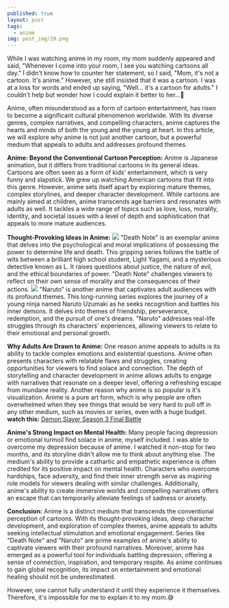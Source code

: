 ```yaml
---
published: true
layout: post
tags:
  - anime
img: post_img/20.png
---
```

While I was watching anime in my room, my mom suddenly appeared and said, "Whenever I come into your room, I see you watching cartoons all day." I didn't know how to counter her statement, so I said, "Mom, it's not a cartoon. It's anime." However, she still insisted that it was a cartoon. I was at a loss for words and ended up saying, "Well... it's a cartoon for adults." I couldn't help but wonder how I could explain it better to her…🤔

Anime, often misunderstood as a form of cartoon entertainment, has risen to become a significant cultural phenomenon worldwide. With its diverse genres, complex narratives, and compelling characters, anime captures the hearts and minds of both the young and the young at heart. In this article, we will explore why anime is not just another cartoon, but a powerful medium that appeals to adults and addresses profound themes. 

**Anime: Beyond the Conventional Cartoon Perception:**
Anime is Japanese animation, but it differs from traditional cartoons in its general ideas. Cartoons are often seen as a form of kids' entertainment, which is very funny and slapstick. We grew up watching American cartoons that fit into this genre. However, anime sets itself apart by exploring mature themes, complex storylines, and deeper character development. While cartoons are mainly aimed at children, anime transcends age barriers and resonates with adults as well. It tackles a wide range of topics such as love, loss, morality, identity, and societal issues with a level of depth and sophistication that appeals to more mature audiences. 

**Thought-Provoking Ideas in Anime:**
![]({{site.baseurl}}/assets/img/post_img/21.jpeg)
"Death Note" is an exemplar anime that delves into the psychological and moral implications of possessing the power to determine life and death. This gripping series follows the battle of wits between a brilliant high school student, Light Yagami, and a mysterious detective known as L. It raises questions about justice, the nature of evil, and the ethical boundaries of power. "Death Note" challenges viewers to reflect on their own sense of morality and the consequences of their actions.
![]({{site.baseurl}}/assets/img/post_img/22.jpeg)
"Naruto" is another anime that captivates adult audiences with its profound themes. This long-running series explores the journey of a young ninja named Naruto Uzumaki as he seeks recognition and battles his inner demons. It delves into themes of friendship, perseverance, redemption, and the pursuit of one's dreams. "Naruto" addresses real-life struggles through its characters' experiences, allowing viewers to relate to their emotional and personal growth.

**Why Adults Are Drawn to Anime:**
One reason anime appeals to adults is its ability to tackle complex emotions and existential questions. Anime often presents characters with relatable flaws and struggles, creating opportunities for viewers to find solace and connection. The depth of storytelling and character development in anime allows adults to engage with narratives that resonate on a deeper level, offering a refreshing escape from mundane reality. Another reason why anime is so popular is it's visualization. Anime is a pure art form, which is why people are often overwhelmed when they see things that would be very hard to pull off in any other medium, such as movies or series, even with a huge budget.
**watch this:** [Demon Slayer Season 3 Final Battle](https://www.youtube.com/watch?v=uST5wFsjUjg&t=2s)


**Anime's Strong Impact on Mental Health:**
Many people facing depression or emotional turmoil find solace in anime, myself included. I was able to overcome my depression because of anime. I watched it non-stop for two months, and its storyline didn't allow me to think about anything else. The medium's ability to provide a cathartic and empathetic experience is often credited for its positive impact on mental health. Characters who overcome hardships, face adversity, and find their inner strength serve as inspiring role models for viewers dealing with similar challenges. Additionally, anime's ability to create immersive worlds and compelling narratives offers an escape that can temporarily alleviate feelings of sadness or anxiety.

**Conclusion:**
Anime is a distinct medium that transcends the conventional perception of cartoons. With its thought-provoking ideas, deep character development, and exploration of complex themes, anime appeals to adults seeking intellectual stimulation and emotional engagement. Series like "Death Note" and "Naruto" are prime examples of anime's ability to captivate viewers with their profound narratives. Moreover, anime has emerged as a powerful tool for individuals battling depression, offering a sense of connection, inspiration, and temporary respite. As anime continues to gain global recognition, its impact on entertainment and emotional healing should not be underestimated.

However, one cannot fully understand it until they experience it themselves. Therefore, it's impossible for me to explain it to my mom.😅
